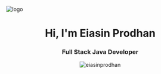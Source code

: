 ![logo]([https://github.com/imranhss/imranhss/blob/main/github-contribution-grid-snake-dark.svg](https://github.com/eiasinprodhan/eiasinprodhan/blob/main/github-contribution-grid-snake-dark.svg))

<h1 align="center">Hi, I'm Eiasin Prodhan</h1>
<h3 align="center">Full Stack Java Developer</h3>
<p align="center"> <img src="https://komarev.com/ghpvc/?username=eiasinprodhan&label=Profile%20views&color=0e75b6&style=flat" alt="eiasinprodhan" /> </p>

